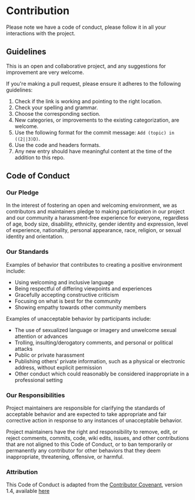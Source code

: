 # Contribution

Please note we have a code of conduct, please follow it in all your interactions with the project.

## Guidelines

This is an open and collaborative project, and any suggestions for improvement are very welcome.

If you're making a pull request, please ensure it adheres to the following guidelines:

1. Check if the link is working and pointing to the right location.
2. Check your spelling and grammar.
3. Choose the corresponding section.
4. New categories, or improvements to the existing categorization, are welcome.
5. Use the following format for the commit message: `Add (topic) in ((2||3)D)`.
6. Use the code and headers formats.
7. Any new entry should have meaningful content at the time of the addition to this repo.
  
## Code of Conduct

### Our Pledge

In the interest of fostering an open and welcoming environment, we as
contributors and maintainers pledge to making participation in our project and
our community a harassment-free experience for everyone, regardless of age, body
size, disability, ethnicity, gender identity and expression, level of experience,
nationality, personal appearance, race, religion, or sexual identity and
orientation.

### Our Standards

Examples of behavior that contributes to creating a positive environment
include:

* Using welcoming and inclusive language
* Being respectful of differing viewpoints and experiences
* Gracefully accepting constructive criticism
* Focusing on what is best for the community
* Showing empathy towards other community members

Examples of unacceptable behavior by participants include:

* The use of sexualized language or imagery and unwelcome sexual attention or advances
* Trolling, insulting/derogatory comments, and personal or political attacks
* Public or private harassment
* Publishing others' private information, such as a physical or electronic address, without explicit permission
* Other conduct which could reasonably be considered inappropriate in a professional setting

### Our Responsibilities

Project maintainers are responsible for clarifying the standards of acceptable
behavior and are expected to take appropriate and fair corrective action in
response to any instances of unacceptable behavior.

Project maintainers have the right and responsibility to remove, edit, or
reject comments, commits, code, wiki edits, issues, and other contributions
that are not aligned to this Code of Conduct, or to ban temporarily or
permanently any contributor for other behaviors that they deem inappropriate,
threatening, offensive, or harmful.

### Attribution

This Code of Conduct is adapted from the [Contributor Covenant][homepage], version 1.4,
available [here][version]

[homepage]: http://contributor-covenant.org
[version]: http://contributor-covenant.org/version/1/4/